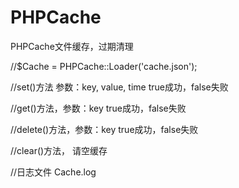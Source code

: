 # PHPCache
PHPCache文件缓存，过期清理

//$Cache = PHPCache::Loader('cache.json');

//set()方法 参数：key, value, time  true成功，false失败

//get()方法，参数：key  true成功，false失败

//delete()方法，参数：key  true成功，false失败

//clear()方法， 请空缓存

//日志文件 Cache.log

